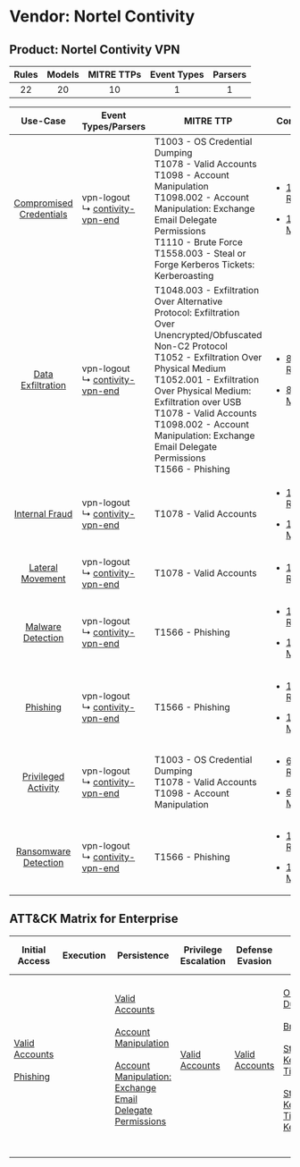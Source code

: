 Vendor: Nortel Contivity
========================
Product: Nortel Contivity VPN
-----------------------------
| Rules | Models | MITRE TTPs | Event Types | Parsers |
|:-----:|:------:|:----------:|:-----------:|:-------:|
|  22   |   20   |     10     |      1      |    1    |

|                                  Use-Case                                  | Event Types/Parsers                                                                   | MITRE TTP                                                                                                                                                                                                                                                                                                                                                    | Content                                                                                                                                    |
|:--------------------------------------------------------------------------:| ------------------------------------------------------------------------------------- | ------------------------------------------------------------------------------------------------------------------------------------------------------------------------------------------------------------------------------------------------------------------------------------------------------------------------------------------------------------ | ------------------------------------------------------------------------------------------------------------------------------------------ |
| [Compromised Credentials](../../../UseCases/uc_compromised_credentials.md) |  vpn-logout<br> ↳ [contivity-vpn-end](Parsers/parserContent_contivity-vpn-end.md)<br> | T1003 - OS Credential Dumping<br>T1078 - Valid Accounts<br>T1098 - Account Manipulation<br>T1098.002 - Account Manipulation: Exchange Email Delegate Permissions<br>T1110 - Brute Force<br>T1558.003 - Steal or Forge Kerberos Tickets: Kerberoasting<br>                                                                                                    | [<ul><li>12 Rules</li></ul><ul><li>11 Models</li></ul>](Rules_Models/r_m_nortel_contivity_nortel_contivity_vpn_Compromised_Credentials.md) |
|       [Data Exfiltration](../../../UseCases/uc_data_exfiltration.md)       |  vpn-logout<br> ↳ [contivity-vpn-end](Parsers/parserContent_contivity-vpn-end.md)<br> | T1048.003 - Exfiltration Over Alternative Protocol: Exfiltration Over Unencrypted/Obfuscated Non-C2 Protocol<br>T1052 - Exfiltration Over Physical Medium<br>T1052.001 - Exfiltration Over Physical Medium: Exfiltration over USB<br>T1078 - Valid Accounts<br>T1098.002 - Account Manipulation: Exchange Email Delegate Permissions<br>T1566 - Phishing<br> | [<ul><li>8 Rules</li></ul><ul><li>8 Models</li></ul>](Rules_Models/r_m_nortel_contivity_nortel_contivity_vpn_Data_Exfiltration.md)         |
|          [Internal Fraud](../../../UseCases/uc_internal_fraud.md)          |  vpn-logout<br> ↳ [contivity-vpn-end](Parsers/parserContent_contivity-vpn-end.md)<br> | T1078 - Valid Accounts<br>                                                                                                                                                                                                                                                                                                                                   | [<ul><li>1 Rules</li></ul><ul><li>1 Models</li></ul>](Rules_Models/r_m_nortel_contivity_nortel_contivity_vpn_Internal_Fraud.md)            |
|        [Lateral Movement](../../../UseCases/uc_lateral_movement.md)        |  vpn-logout<br> ↳ [contivity-vpn-end](Parsers/parserContent_contivity-vpn-end.md)<br> | T1078 - Valid Accounts<br>                                                                                                                                                                                                                                                                                                                                   | [<ul><li>1 Rules</li></ul>](Rules_Models/r_m_nortel_contivity_nortel_contivity_vpn_Lateral_Movement.md)                                    |
|       [Malware Detection](../../../UseCases/uc_malware_detection.md)       |  vpn-logout<br> ↳ [contivity-vpn-end](Parsers/parserContent_contivity-vpn-end.md)<br> | T1566 - Phishing<br>                                                                                                                                                                                                                                                                                                                                         | [<ul><li>1 Rules</li></ul><ul><li>1 Models</li></ul>](Rules_Models/r_m_nortel_contivity_nortel_contivity_vpn_Malware_Detection.md)         |
|                [Phishing](../../../UseCases/uc_phishing.md)                |  vpn-logout<br> ↳ [contivity-vpn-end](Parsers/parserContent_contivity-vpn-end.md)<br> | T1566 - Phishing<br>                                                                                                                                                                                                                                                                                                                                         | [<ul><li>1 Rules</li></ul><ul><li>1 Models</li></ul>](Rules_Models/r_m_nortel_contivity_nortel_contivity_vpn_Phishing.md)                  |
|     [Privileged Activity](../../../UseCases/uc_privileged_activity.md)     |  vpn-logout<br> ↳ [contivity-vpn-end](Parsers/parserContent_contivity-vpn-end.md)<br> | T1003 - OS Credential Dumping<br>T1078 - Valid Accounts<br>T1098 - Account Manipulation<br>                                                                                                                                                                                                                                                                  | [<ul><li>6 Rules</li></ul><ul><li>6 Models</li></ul>](Rules_Models/r_m_nortel_contivity_nortel_contivity_vpn_Privileged_Activity.md)       |
|    [Ransomware Detection](../../../UseCases/uc_ransomware_detection.md)    |  vpn-logout<br> ↳ [contivity-vpn-end](Parsers/parserContent_contivity-vpn-end.md)<br> | T1566 - Phishing<br>                                                                                                                                                                                                                                                                                                                                         | [<ul><li>1 Rules</li></ul><ul><li>1 Models</li></ul>](Rules_Models/r_m_nortel_contivity_nortel_contivity_vpn_Ransomware_Detection.md)      |

ATT&CK Matrix for Enterprise
----------------------------
| Initial Access                                                                                                                   | Execution | Persistence                                                                                                                                                                                                                                                    | Privilege Escalation                                                | Defense Evasion                                                     | Credential Access                                                                                                                                                                                                                                                                                                                     | Discovery | Lateral Movement | Collection | Command and Control | Exfiltration                                                                                                                                                                                                                                                                                                                                                                                                                                                | Impact |
| -------------------------------------------------------------------------------------------------------------------------------- | --------- | -------------------------------------------------------------------------------------------------------------------------------------------------------------------------------------------------------------------------------------------------------------- | ------------------------------------------------------------------- | ------------------------------------------------------------------- | ------------------------------------------------------------------------------------------------------------------------------------------------------------------------------------------------------------------------------------------------------------------------------------------------------------------------------------- | --------- | ---------------- | ---------- | ------------------- | ----------------------------------------------------------------------------------------------------------------------------------------------------------------------------------------------------------------------------------------------------------------------------------------------------------------------------------------------------------------------------------------------------------------------------------------------------------- | ------ |
| [Valid Accounts](https://attack.mitre.org/techniques/T1078)<br><br>[Phishing](https://attack.mitre.org/techniques/T1566)<br><br> |           | [Valid Accounts](https://attack.mitre.org/techniques/T1078)<br><br>[Account Manipulation](https://attack.mitre.org/techniques/T1098)<br><br>[Account Manipulation: Exchange Email Delegate Permissions](https://attack.mitre.org/techniques/T1098/002)<br><br> | [Valid Accounts](https://attack.mitre.org/techniques/T1078)<br><br> | [Valid Accounts](https://attack.mitre.org/techniques/T1078)<br><br> | [OS Credential Dumping](https://attack.mitre.org/techniques/T1003)<br><br>[Brute Force](https://attack.mitre.org/techniques/T1110)<br><br>[Steal or Forge Kerberos Tickets](https://attack.mitre.org/techniques/T1558)<br><br>[Steal or Forge Kerberos Tickets: Kerberoasting](https://attack.mitre.org/techniques/T1558/003)<br><br> |           |                  |            |                     | [Exfiltration Over Alternative Protocol](https://attack.mitre.org/techniques/T1048)<br><br>[Exfiltration Over Alternative Protocol: Exfiltration Over Unencrypted/Obfuscated Non-C2 Protocol](https://attack.mitre.org/techniques/T1048/003)<br><br>[Exfiltration Over Physical Medium: Exfiltration over USB](https://attack.mitre.org/techniques/T1052/001)<br><br>[Exfiltration Over Physical Medium](https://attack.mitre.org/techniques/T1052)<br><br> |        |